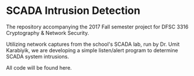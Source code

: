 # SCADA Intrusion Detection  

The repository accompanying the 2017 Fall semester project for DFSC 3316 Cryptography & Network Security.  

Utilizing network captures from the school's SCADA lab, run by Dr. Umit Karabiyik, we are developing a simple listen/alert program to determine SCADA system intrusions.

All code will be found here.
